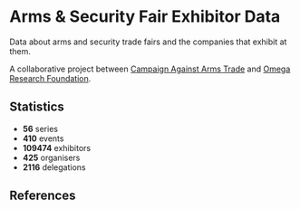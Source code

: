 # Arms & Security Fair Exhibitor Data

Data about arms and security trade fairs and the companies that exhibit at them.

A collaborative project between [Campaign Against Arms Trade](https://caat.org.uk) and [Omega Research Foundation](https://omegaresearchfoundation.org/).

## Statistics

-   **56** series
-   **410** events
-   **109474** exhibitors
-   **425** organisers
-   **2116** delegations


## References
